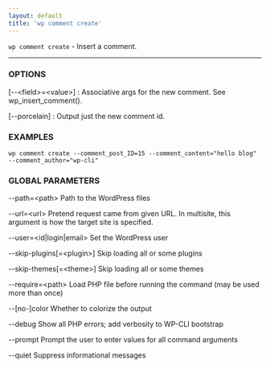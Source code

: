```yaml
---
layout: default
title: 'wp comment create'
---
```


`wp comment create` - Insert a comment.

<hr />

### OPTIONS

[\--&lt;field&gt;=&lt;value&gt;]
: Associative args for the new comment. See wp_insert_comment().

[\--porcelain]
: Output just the new comment id.

### EXAMPLES

    wp comment create --comment_post_ID=15 --comment_content="hello blog" --comment_author="wp-cli"

### GLOBAL PARAMETERS

  \--path=&lt;path&gt;
      Path to the WordPress files

  \--url=&lt;url&gt;
      Pretend request came from given URL. In multisite, this argument is how the target site is specified.

  \--user=&lt;id|login|email&gt;
      Set the WordPress user

  \--skip-plugins[=&lt;plugin&gt;]
      Skip loading all or some plugins

  \--skip-themes[=&lt;theme&gt;]
      Skip loading all or some themes

  \--require=&lt;path&gt;
      Load PHP file before running the command (may be used more than once)

  \--[no-]color
      Whether to colorize the output

  \--debug
      Show all PHP errors; add verbosity to WP-CLI bootstrap

  \--prompt
      Prompt the user to enter values for all command arguments

  \--quiet
      Suppress informational messages



